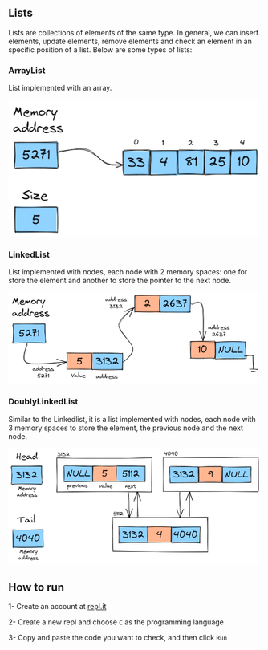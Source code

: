 ## Lists

Lists are collections of elements of the same type. In general, we can insert elements, update elements, remove elements and check an element in an specific position of a list. Below are some types of lists:

### ArrayList

List implemented with an array.

![image info](./img/arraylist.png)

### LinkedList

List implemented with nodes, each node with 2 memory spaces: one for store the element and another to store the pointer to the next node.

![image info](./img/linkedlist.png)

### DoublyLinkedList

Similar to the Linkedlist, it is a list implemented with nodes, each node with 3 memory spaces to store the element, the previous node and the next node.

![image info](./img/doublylinkedlist.png)

## How to run

1- Create an account at [repl.it](https://replit.com/)

2- Create a new repl and choose `C` as the programming language

3- Copy and paste the code you want to check, and then click `Run`

